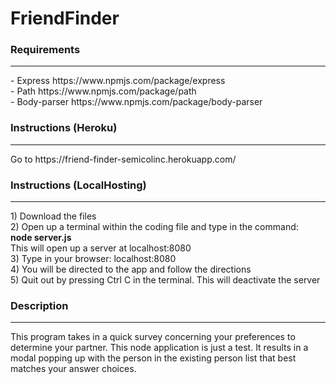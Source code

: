 # FriendFinder
<h3>Requirements</h3>
<hr>
- Express https://www.npmjs.com/package/express <br>
- Path https://www.npmjs.com/package/path<br>
- Body-parser https://www.npmjs.com/package/body-parser<br>

<h3>Instructions (Heroku)</h3>
<hr>
Go to https://friend-finder-semicolinc.herokuapp.com/ <br>

<h3>Instructions (LocalHosting)</h3>
<hr>
1) Download the files<br>
2) Open up a terminal within the coding file and type in the command: <br>
   <b>node server.js<br></b>
   This will open up a server at localhost:8080<br>
3) Type in your browser: localhost:8080<br>
4) You will be directed to the app and follow the directions<br>
5) Quit out by pressing Ctrl C in the terminal. This will deactivate the server<br>

<h3>Description</h3>
<hr>
This program takes in a quick survey concerning your preferences to determine your partner. This node application is just a test. It results in a modal popping up with the person in the existing person list that best matches your answer choices.
